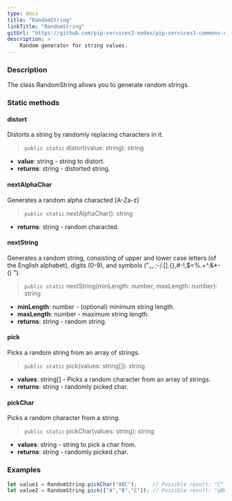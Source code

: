 ```yaml
---
type: docs
title: "RandomString"
linkTitle: "RandomString"
gitUrl: "https://github.com/pip-services3-nodex/pip-services3-commons-nodex"
description: >
    Random generator for string values.
---
```


### Description

The class RandomString allows you to generate random strings.

### Static methods

#### distort
Distorts a string by randomly replacing characters in it.

> `public static` distort(value: string): string

- **value**: string - string to distort.
- **returns**: string - distorted string.

#### nextAlphaChar
Generates a random alpha characted [A-Za-z]

> `public static` nextAlphaChar(): string

- **returns**: string - random characted.

#### nextString
Generates a random string, consisting of upper and lower case letters (of the English alphabet), 
digits (0-9), and symbols ("_,.:-/.[].{},#-!,$=%.+^.&*-() ").

> `public static` nextString(minLength: number, maxLength: number): string

- **minLength**: number - (optional) minimum string length.
- **maxLength**: number - maximum string length.
- **returns**: string - random string.


#### pick
Picks a random string from an array of strings.

> `public static` pick(values: string[]): string

- **values**: string[] - Picks a random character from an array of strings.
- **returns**: string - randomly picked char.

#### pickChar
Picks a random character from a string.

> `public static` pickChar(values: string): string

- **values**: string - string to pick a char from.
- **returns**: string - randomly picked char.

### Examples

```typescript
let value1 = RandomString.pickChar("ABC");     // Possible result: "C"
let value2 = RandomString.pick(["A","B","C"]); // Possible result: "gBW"

```
